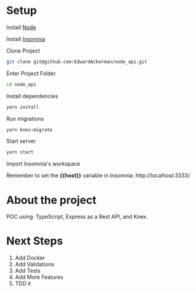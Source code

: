 # Setup

Install [Node](https://nodejs.org/en/download/)

Install [Insomnia](https://insomnia.rest/download/)

Clone Project
```bash
git clone git@github.com:EdwardAckerman/node_api.git
```

Enter Project Folder
```bash
cd node_api
```

Install dependencies
```bash
yarn install
```

Run migrations
```bash
yarn knex:migrate
```

Start server
```bash
yarn start
```

Import Insomnia's workspace

Remember to set the **{{host}}** variable in Insomnia: http://localhost:3333/

# About the project

POC using: TypeScript, Express as a Rest API, and Knex.

# Next Steps

1. Add Docker
2. Add Validations
3. Add Tests
4. Add More Features
5. TDD it
